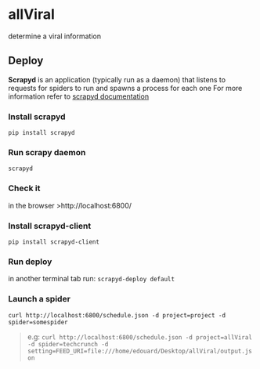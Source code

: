 # allViral
determine a viral information

## Deploy

**Scrapyd** is an application (typically run as a daemon) that listens to requests for spiders to run and spawns a process for each one
For more information refer to [scrapyd documentation](https://scrapyd.readthedocs.io/en/latest/index.html)

### Install scrapyd
`pip install scrapyd`


### Run scrapy daemon
`scrapyd`

### Check it
in the browser >http://localhost:6800/


### Install scrapyd-client
`pip install scrapyd-client`


### Run deploy
in another terminal tab run:
`scrapyd-deploy default`


### Launch a spider
`curl http://localhost:6800/schedule.json -d project=project -d spider=somespider`
> e.g:
`curl http://localhost:6800/schedule.json -d project=allViral -d spider=techcrunch -d setting=FEED_URI=file:///home/edouard/Desktop/allViral/output.json`




